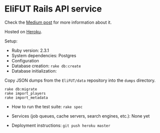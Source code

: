 # EliFUT Rails API service

Check the [Medium post](https://medium.com/@felipecsl/creating-an-android-app-for-beginners-part-i-410a7a64d9b1) for more information about it.

Hosted on [Heroku](http://elifut.herokuapp.com).

Setup:

* Ruby version: 2.3.1
* System dependencies: Postgres
* Configuration
* Database creation: `rake db:create`
* Database initialization:

Copy JSON dumps from the `EliFUT/data` repository into the `dumps` directory.

```
rake db:migrate
rake import_players
rake import_metadata
```

* How to run the test suite: `rake spec`

* Services (job queues, cache servers, search engines, etc.): None yet

* Deployment instructions: `git push heroku master`
